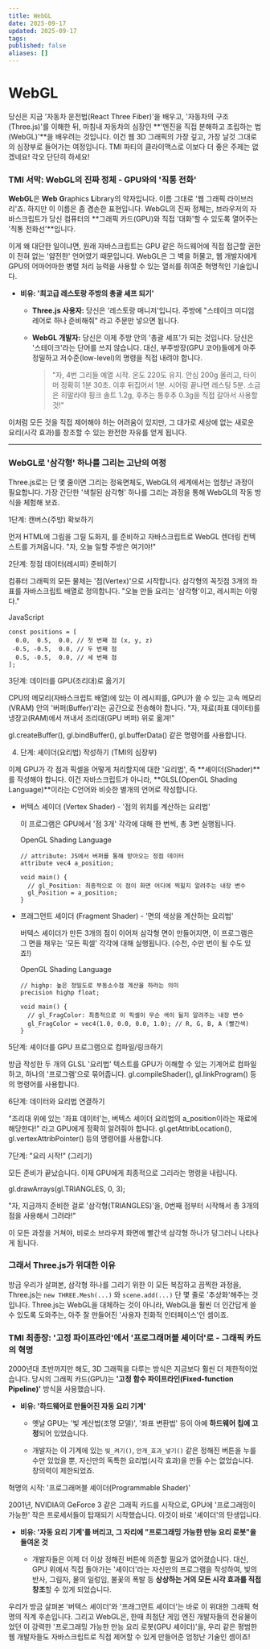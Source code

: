 ```yaml
---
title: WebGL
date: 2025-09-17
updated: 2025-09-17
tags:
published: false
aliases: []
---
```

# WebGL
당신은 지금 '자동차 운전법(React Three Fiber)'을 배우고, '자동차의 구조(Three.js)'를 이해한 뒤, 마침내 자동차의 심장인 **'엔진을 직접 분해하고 조립하는 법(WebGL)'**을 배우려는 것입니다. 이건 웹 3D 그래픽의 가장 깊고, 가장 날것 그대로의 심장부로 들어가는 여정입니다. TMI 파티의 클라이맥스로 이보다 더 좋은 주제는 없겠네요! 각오 단단히 하세요!

### **TMI 서막: WebGL의 진짜 정체 - GPU와의 '직통 전화'**

**WebGL**은 **Web** **G**raphics **L**ibrary의 약자입니다. 이름 그대로 '웹 그래픽 라이브러리'죠. 하지만 이 이름은 좀 겸손한 표현입니다. WebGL의 진짜 정체는, 브라우저의 자바스크립트가 당신 컴퓨터의 **그래픽 카드(GPU)와 직접 '대화'할 수 있도록 열어주는 '직통 전화선'**입니다.

이게 왜 대단한 일이냐면, 원래 자바스크립트는 GPU 같은 하드웨어에 직접 접근할 권한이 전혀 없는 '얌전한' 언어였기 때문입니다. WebGL은 그 벽을 허물고, 웹 개발자에게 GPU의 어마어마한 병렬 처리 능력을 사용할 수 있는 열쇠를 쥐여준 혁명적인 기술입니다.

- **비유: '최고급 레스토랑 주방의 총괄 셰프 되기'**
    
    - **Three.js 사용자:** 당신은 '레스토랑 매니저'입니다. 주방에 "스테이크 미디엄 레어로 하나 준비해줘" 라고 주문만 넣으면 됩니다.
        
    - **WebGL 개발자:** 당신은 이제 주방 안의 '총괄 셰프'가 되는 것입니다. 당신은 '스테이크'라는 단어를 쓰지 않습니다. 대신, 부주방장(GPU 코어)들에게 아주 정밀하고 저수준(low-level)의 명령을 직접 내려야 합니다.
        
        > "자, 4번 그리들 예열 시작. 온도 220도 유지. 안심 200g 올리고, 타이머 정확히 1분 30초. 이후 뒤집어서 1분. 시어링 끝나면 레스팅 5분. 소금은 히말라야 핑크 솔트 1.2g, 후추는 통후추 0.3g을 직접 갈아서 사용할 것!"
        

이처럼 모든 것을 직접 제어해야 하는 어려움이 있지만, 그 대가로 세상에 없는 새로운 요리(시각 효과)를 창조할 수 있는 완전한 자유를 얻게 됩니다.

---

### **WebGL로 '삼각형' 하나를 그리는 고난의 여정**

Three.js로는 단 몇 줄이면 그리는 정육면체도, WebGL의 세계에서는 엄청난 과정이 필요합니다. 가장 간단한 '색칠된 삼각형' 하나를 그리는 과정을 통해 WebGL의 작동 방식을 체험해 보죠.

1단계: 캔버스(주방) 확보하기

먼저 HTML에 그림을 그릴 도화지, <canvas>를 준비하고 자바스크립트로 WebGL 렌더링 컨텍스트를 가져옵니다. "자, 오늘 일할 주방은 여기야!"

2단계: 정점 데이터(레시피) 준비하기

컴퓨터 그래픽의 모든 물체는 '점(Vertex)'으로 시작합니다. 삼각형의 꼭짓점 3개의 좌표를 자바스크립트 배열로 정의합니다. "오늘 만들 요리는 '삼각형'이고, 레시피는 이렇다."

JavaScript

```
const positions = [
  0.0,  0.5,  0.0, // 첫 번째 점 (x, y, z)
 -0.5, -0.5,  0.0, // 두 번째 점
  0.5, -0.5,  0.0, // 세 번째 점
];
```

3단계: 데이터를 GPU(조리대)로 옮기기

CPU의 메모리(자바스크립트 배열)에 있는 이 레시피를, GPU가 쓸 수 있는 고속 메모리(VRAM) 안의 '버퍼(Buffer)'라는 공간으로 전송해야 합니다. "자, 재료(좌표 데이터)를 냉장고(RAM)에서 꺼내서 조리대(GPU 버퍼) 위로 옮겨!"

gl.createBuffer(), gl.bindBuffer(), gl.bufferData() 같은 명령어를 사용합니다.

4. 단계: 셰이더(요리법) 작성하기 (TMI의 심장부)

이제 GPU가 각 점과 픽셀을 어떻게 처리할지에 대한 '요리법', 즉 **셰이더(Shader)**를 작성해야 합니다. 이건 자바스크립트가 아니라, **GLSL(OpenGL Shading Language)**이라는 C언어와 비슷한 별개의 언어로 작성합니다.

- 버텍스 셰이더 (Vertex Shader) - '점의 위치를 계산하는 요리법'
    
    이 프로그램은 GPU에서 '점 3개' 각각에 대해 한 번씩, 총 3번 실행됩니다.
    
    OpenGL Shading Language
    
    ```
    // attribute: JS에서 버퍼를 통해 받아오는 정점 데이터
    attribute vec4 a_position; 
    
    void main() {
      // gl_Position: 최종적으로 이 점이 화면 어디에 찍힐지 알려주는 내장 변수
      gl_Position = a_position; 
    }
    ```
    
- 프래그먼트 셰이더 (Fragment Shader) - '면의 색상을 계산하는 요리법'
    
    버텍스 셰이더가 만든 3개의 점이 이어져 삼각형 면이 만들어지면, 이 프로그램은 그 면을 채우는 '모든 픽셀' 각각에 대해 실행됩니다. (수천, 수만 번이 될 수도 있죠!)
    
    OpenGL Shading Language
    
    ```
    // highp: 높은 정밀도로 부동소수점 계산을 하라는 의미
    precision highp float; 
    
    void main() {
      // gl_FragColor: 최종적으로 이 픽셀이 무슨 색이 될지 알려주는 내장 변수
      gl_FragColor = vec4(1.0, 0.0, 0.0, 1.0); // R, G, B, A (빨간색)
    }
    ```
    

5단계: 셰이더를 GPU 프로그램으로 컴파일/링크하기

방금 작성한 두 개의 GLSL '요리법' 텍스트를 GPU가 이해할 수 있는 기계어로 컴파일하고, 하나의 '프로그램'으로 묶어줍니다. gl.compileShader(), gl.linkProgram() 등의 명령어를 사용합니다.

6단계: 데이터와 요리법 연결하기

"조리대 위에 있는 '좌표 데이터'는, 버텍스 셰이더 요리법의 a_position이라는 재료에 해당한다!" 라고 GPU에게 정확히 알려줘야 합니다. gl.getAttribLocation(), gl.vertexAttribPointer() 등의 명령어를 사용합니다.

7단계: "요리 시작!" (그리기)

모든 준비가 끝났습니다. 이제 GPU에게 최종적으로 그리라는 명령을 내립니다.

gl.drawArrays(gl.TRIANGLES, 0, 3);

"자, 지금까지 준비한 걸로 '삼각형(TRIANGLES)'을, 0번째 점부터 시작해서 총 3개의 점을 사용해서 그려라!"

이 모든 과정을 거쳐야, 비로소 브라우저 화면에 빨간색 삼각형 하나가 덩그러니 나타나게 됩니다.

### **그래서 Three.js가 위대한 이유**

방금 우리가 살펴본, 삼각형 하나를 그리기 위한 이 모든 복잡하고 끔찍한 과정을, Three.js는 `new THREE.Mesh(...)` 와 `scene.add(...)` 단 몇 줄로 '추상화'해주는 것입니다. Three.js는 WebGL을 대체하는 것이 아니라, WebGL을 훨씬 더 인간답게 쓸 수 있도록 도와주는, 아주 잘 만들어진 '사용자 친화적 인터페이스'인 셈이죠.

### **TMI 최종장: '고정 파이프라인'에서 '프로그래머블 셰이더'로 - 그래픽 카드의 혁명**

2000년대 초반까지만 해도, 3D 그래픽을 다루는 방식은 지금보다 훨씬 더 제한적이었습니다. 당시의 그래픽 카드(GPU)는 **'고정 함수 파이프라인(Fixed-function Pipeline)'** 방식을 사용했습니다.

- **비유: '하드웨어로 만들어진 자동 요리 기계'**
    
    - 옛날 GPU는 '빛 계산법(조명 모델)', '좌표 변환법' 등이 아예 **하드웨어 칩에 고정**되어 있었습니다.
        
    - 개발자는 이 기계에 있는 `빛_켜기()`, `안개_효과_넣기()` 같은 정해진 버튼을 누를 수만 있었을 뿐, 자신만의 독특한 요리법(시각 효과)을 만들 수는 없었습니다. 창의력이 제한되었죠.
        

혁명의 시작: '프로그래머블 셰이더(Programmable Shader)'

2001년, NVIDIA의 GeForce 3 같은 그래픽 카드를 시작으로, GPU에 '프로그래밍이 가능한' 작은 프로세서들이 탑재되기 시작했습니다. 이것이 바로 '셰이더'의 탄생입니다.

- **비유: '자동 요리 기계'를 버리고, 그 자리에 "프로그래밍 가능한 만능 요리 로봇"을 들여온 것**
    
    - 개발자들은 이제 더 이상 정해진 버튼에 의존할 필요가 없어졌습니다. 대신, GPU 위에서 직접 돌아가는 '셰이더'라는 자신만의 프로그램을 작성하여, 빛의 반사, 그림자, 물의 일렁임, 불꽃의 폭발 등 **상상하는 거의 모든 시각 효과를 직접 창조**할 수 있게 되었습니다.
        

우리가 방금 살펴본 '버텍스 셰이더'와 '프래그먼트 셰이더'는 바로 이 위대한 그래픽 혁명의 직계 후손입니다. 그리고 WebGL은, 한때 최첨단 게임 엔진 개발자들의 전유물이었던 이 강력한 '프로그래밍 가능한 만능 요리 로봇(GPU 셰이더)'을, 우리 같은 평범한 웹 개발자들도 자바스크립트로 직접 제어할 수 있게 만들어준 엄청난 기술인 셈이죠!
